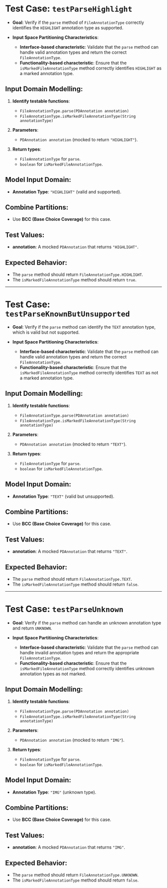# Test Case: `testParseHighlight`

- **Goal**: Verify if the `parse` method of `FileAnnotationType` correctly identifies the `HIGHLIGHT` annotation type as supported.
  
- **Input Space Partitioning Characteristics**:
  - **Interface-based characteristic**: Validate that the `parse` method can handle valid annotation types and return the correct `FileAnnotationType`.
  - **Functionality-based characteristic**: Ensure that the `isMarkedFileAnnotationType` method correctly identifies `HIGHLIGHT` as a marked annotation type.

## Input Domain Modelling:
1. **Identify testable functions**: 
   - `FileAnnotationType.parse(PDAnnotation annotation)`
   - `FileAnnotationType.isMarkedFileAnnotationType(String annotationType)`
  
2. **Parameters**:
   - `PDAnnotation annotation` (mocked to return `"HIGHLIGHT"`).
   
3. **Return types**: 
   - `FileAnnotationType` for `parse`.
   - `boolean` for `isMarkedFileAnnotationType`.

## Model Input Domain:
- **Annotation Type**: `"HIGHLIGHT"` (valid and supported).

## Combine Partitions:
- Use **BCC (Base Choice Coverage)** for this case.

## Test Values:
- **annotation**: A mocked `PDAnnotation` that returns `"HIGHLIGHT"`.

## Expected Behavior:
- The `parse` method should return `FileAnnotationType.HIGHLIGHT`.
- The `isMarkedFileAnnotationType` method should return `true`.

---

# Test Case: `testParseKnownButUnsupported`

- **Goal**: Verify if the `parse` method can identify the `TEXT` annotation type, which is valid but not supported.

- **Input Space Partitioning Characteristics**:
  - **Interface-based characteristic**: Validate that the `parse` method can handle valid annotation types and return the correct `FileAnnotationType`.
  - **Functionality-based characteristic**: Ensure that the `isMarkedFileAnnotationType` method correctly identifies `TEXT` as not a marked annotation type.

## Input Domain Modelling:
1. **Identify testable functions**: 
   - `FileAnnotationType.parse(PDAnnotation annotation)`
   - `FileAnnotationType.isMarkedFileAnnotationType(String annotationType)`

2. **Parameters**:
   - `PDAnnotation annotation` (mocked to return `"TEXT"`).

3. **Return types**: 
   - `FileAnnotationType` for `parse`.
   - `boolean` for `isMarkedFileAnnotationType`.

## Model Input Domain:
- **Annotation Type**: `"TEXT"` (valid but unsupported).

## Combine Partitions:
- Use **BCC (Base Choice Coverage)** for this case.

## Test Values:
- **annotation**: A mocked `PDAnnotation` that returns `"TEXT"`.

## Expected Behavior:
- The `parse` method should return `FileAnnotationType.TEXT`.
- The `isMarkedFileAnnotationType` method should return `false`.

---

# Test Case: `testParseUnknown`

- **Goal**: Verify if the `parse` method can handle an unknown annotation type and return `UNKNOWN`.

- **Input Space Partitioning Characteristics**:
  - **Interface-based characteristic**: Validate that the `parse` method can handle invalid annotation types and return the appropriate `FileAnnotationType`.
  - **Functionality-based characteristic**: Ensure that the `isMarkedFileAnnotationType` method correctly identifies unknown annotation types as not marked.

## Input Domain Modelling:
1. **Identify testable functions**: 
   - `FileAnnotationType.parse(PDAnnotation annotation)`
   - `FileAnnotationType.isMarkedFileAnnotationType(String annotationType)`

2. **Parameters**:
   - `PDAnnotation annotation` (mocked to return `"IMG"`).

3. **Return types**: 
   - `FileAnnotationType` for `parse`.
   - `boolean` for `isMarkedFileAnnotationType`.

## Model Input Domain:
- **Annotation Type**: `"IMG"` (unknown type).

## Combine Partitions:
- Use **BCC (Base Choice Coverage)** for this case.

## Test Values:
- **annotation**: A mocked `PDAnnotation` that returns `"IMG"`.

## Expected Behavior:
- The `parse` method should return `FileAnnotationType.UNKNOWN`.
- The `isMarkedFileAnnotationType` method should return `false`.

